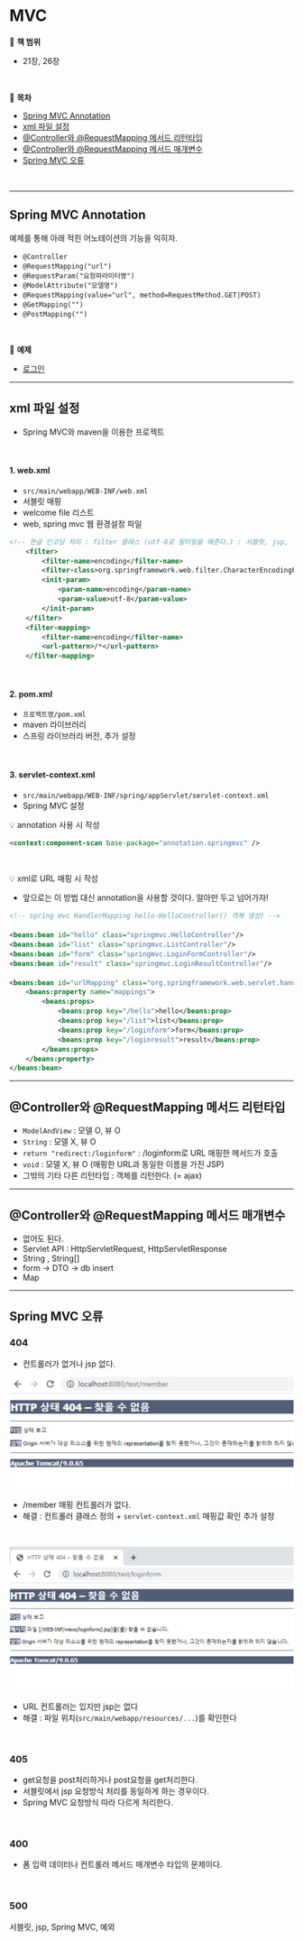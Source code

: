 # MVC
:milky_way: **책 범위**
- 21장, 26장

<br>

:milky_way: **목차**
- [Spring MVC Annotation](#spring-mvc-annotation)
- [xml 파일 설정](#xml-파일-설정)
- [@Controller와 @RequestMapping 메서드 리턴타입](#controller와-requestmapping-메서드-리턴타입)
- [@Controller와 @RequestMapping 메서드 매개변수](#controller와-requestmapping-메서드-매개변수)
- [Spring MVC 오류](#spring-mvc-오류)

<br>

---
## Spring MVC Annotation
예제를 통해 아래 적힌 어노테이션의 기능을 익히자.
- `@Controller`
- `@RequestMapping("url")`
- `@RequestParam("요청파라미터명") `
- `@ModelAttribute("모델명")`
- `@RequestMapping(value="url", method=RequestMethod.GET|POST)`
- `@GetMapping("")`
- `@PostMapping("")`

<br>

:milky_way: **예제**
- [로그인](./test/annotation)

---

## xml 파일 설정
- Spring MVC와 maven을 이용한 프로젝트 

<br>

#### 1. web.xml
- `src/main/webapp/WEB-INF/web.xml`
- 서블릿 매핑
- welcome file 리스트
- web, spring mvc 웹 환경설정 파일

```xml
<!-- 한글 인코딩 처리 : filter 클래스 (utf-8로 필터링을 해준다.) : 서블릿, jsp, 컨트롤러 DispatcherServlet -->
	<filter>
		<filter-name>encoding</filter-name>
		<filter-class>org.springframework.web.filter.CharacterEncodingFilter</filter-class>
		<init-param>
			<param-name>encoding</param-name>
			<param-value>utf-8</param-value>
		</init-param>
	</filter>
	<filter-mapping>
		<filter-name>encoding</filter-name>
		<url-pattern>/*</url-pattern>
	</filter-mapping>
```

<br>

#### 2. pom.xml
- `프로젝트명/pom.xml`
- maven 라이브러리
- 스프링 라이브러리 버전, 추가 설정 

<br>

#### 3. servlet-context.xml
- `src/main/webapp/WEB-INF/spring/appServlet/servlet-context.xml`
- Spring MVC 설정

:bulb: annotation 사용 시 작성
```xml
<context:component-scan base-package="annotation.springmvc" />
```
<br>

:bulb: xml로 URL 매핑 시 작성 
- 앞으로는 이 방법 대신 annotation을 사용할 것이다. 알아만 두고 넘어가자!
```xml	
<!-- spring mvc HandlerMapping hello-HelloController() 객체 생성) -->

<beans:bean id="hello" class="springmvc.HelloController"/>
<beans:bean id="list" class="springmvc.ListController"/>
<beans:bean id="form" class="springmvc.LoginFormController"/>
<beans:bean id="result" class="springmvc.LoginResultController"/>

<beans:bean id="urlMapping" class="org.springframework.web.servlet.handler.SimpleUrlHandlerMapping">
	<beans:property name="mappings">
		<beans:props>
			<beans:prop key="/hello">hello</beans:prop>
			<beans:prop key="/list">list</beans:prop>
			<beans:prop key="/loginform">form</beans:prop>
			<beans:prop key="/loginresult">result</beans:prop>
		</beans:props>
	</beans:property>
</beans:bean>
```

---
## @Controller와 @RequestMapping 메서드 리턴타입
- `ModelAndView` : 모델 O, 뷰 O
- `String` : 모델 X, 뷰 O
- `return "redirect:/loginform"` : /loginform로 URL 매핑한 메서드가 호출
- `void`  : 모델 X, 뷰 O (매핑한 URL과 동일한 이름을 가진 JSP)
- 그밖의 기타 다른 리턴타입 : 객체를 리턴한다. (= ajax)
---
## @Controller와 @RequestMapping 메서드 매개변수
- 없어도 된다.
- Servlet API : HttpServletRequest, HttpServletResponse
- String , String[]
- form -> DTO -> db insert 
- Map
---
## Spring MVC 오류

### 404
- 컨트롤러가 없거나 jsp 없다.

![404](./image/404.PNG)
- /member 매핑 컨트롤러가 없다.
- 해결 : 컨트롤러 클래스 정의 + `servlet-context.xml` 매핑값 확인 추가 설정

<br>

![404_2](./image/404_2.PNG)
- URL 컨트롤러는 있지만 jsp는 없다
- 해결 : 파일 위치(`src/main/webapp/resources/...`)를 확인한다  
<br>

### 405
- get요청을 post처리하거나 post요청을 get처리한다.
- 서블릿에서 jsp 요청방식 처리를 동일하게 하는 경우이다.
- Spring MVC 요청방식 따라 다르게 처리한다.
<br>

### 400
- 폼 입력 데이터나 컨트롤러 메서드 매개변수 타입의 문제이다.
<br>

### 500
서블릿, jsp, Spring MVC, 예외